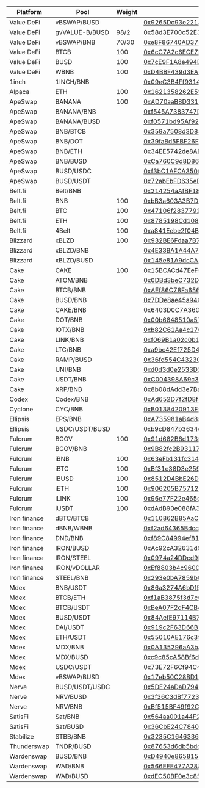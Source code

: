 |	Platform	|	Pool	|	Weight	|	Contract		|	Status	|
|	 ------ 	|	 ------ 	|	 ------ 	|	 ------ 		|	 ------ 	|
|	Value DeFi	|	vBSWAP/BUSD	|		|	[0x9265Dc93e221875777C8Ca8140beb3512045085a	](https://bscscan.com/address/0x9265Dc93e221875777C8Ca8140beb3512045085a)	|	Active	|
|	Value DeFi	|	gvVALUE-B/BUSD	|	98/2	|	[0x58d3E700c52E3e013908a1f0037bdD1c6d262637	](https://bscscan.com/address/0x58d3E700c52E3e013908a1f0037bdD1c6d262637)	|	Active	|
|	Value DeFi	|	vBSWAP/BNB	|	70/30	|	[0xe8F86740AD376f565Ee55399FCdf5843c6E20276	](https://bscscan.com/address/0xe8F86740AD376f565Ee55399FCdf5843c6E20276)	|	Active	|
|	Value DeFi	|	BTCB	|	100	|	[0x6cC7A2c6ECE7Fa585c59a0c9D87c8616434ee19B	](https://bscscan.com/address/0x6cC7A2c6ECE7Fa585c59a0c9D87c8616434ee19B)	|	Active	|
|	Value DeFi	|	BUSD	|	100	|	[0x7cE9F1A8e494D49e59a72Fd0443D378448151B9c	](https://bscscan.com/address/0x7cE9F1A8e494D49e59a72Fd0443D378448151B9c)	|	Active	|
|	Value DeFi	|	WBNB	|	100	|	[0xD4BBF439d3EAb5155Ca7c0537E583088fB4CFCe8	](https://bscscan.com/address/0xD4BBF439d3EAb5155Ca7c0537E583088fB4CFCe8)	|	Active	|										
|	1inch	|	1INCH/BNB	|		|	[0x09eC3B4Ff9314495584e1d30BEdbAe28d3531BEC	](https://bscscan.com/address/0x09eC3B4Ff9314495584e1d30BEdbAe28d3531BEC)	|	Active	|
|	Alpaca	|	ETH	|	100	|	[0x1621358262E5f3174A7B7af760B9Ab9fcDBaFC6C	](https://bscscan.com/address/0x1621358262E5f3174A7B7af760B9Ab9fcDBaFC6C)	|	Active	|
|	ApeSwap	|	BANANA	|	100	|	[0xAD70aaB8D331D132d3B5Dbeb4897D8002b7d1f8d	](https://bscscan.com/address/0xAD70aaB8D331D132d3B5Dbeb4897D8002b7d1f8d)	|	Active	|
|	ApeSwap	|	BANANA/BNB	|		|	[0xf545A7383747Db50C08536B304F635Df9AAeFFA6	](https://bscscan.com/address/0xf545A7383747Db50C08536B304F635Df9AAeFFA6)	|	Active	|
|	ApeSwap	|	BANANA/BUSD	|		|	[0xf0571bd95Af92376dE23A7bB5EE65AF4E0B22C6F	](https://bscscan.com/address/0xf0571bd95Af92376dE23A7bB5EE65AF4E0B22C6F)	|	Active	|
|	ApeSwap	|	BNB/BTCB	|		|	[0x359a7508d3D843FC16d2dc6beB20683426aa07CB	](https://bscscan.com/address/0x359a7508d3D843FC16d2dc6beB20683426aa07CB)	|	Active	|
|	ApeSwap	|	BNB/DOT	|		|	[0x39faBd5FBF26F18FF0768bDdCE185FdC6bD007d3	](https://bscscan.com/address/0x39faBd5FBF26F18FF0768bDdCE185FdC6bD007d3)	|	Active	|
|	ApeSwap	|	BNB/ETH	|		|	[0x34EE5742de8AEDD8132Abc80e2A5017053Fb6bB1	](https://bscscan.com/address/0x34EE5742de8AEDD8132Abc80e2A5017053Fb6bB1)	|	Active	|
|	ApeSwap	|	BNB/BUSD	|		|	[0xCa760C9d8D86DEA18BF46033f2917006FBF569AB	](https://bscscan.com/address/0xCa760C9d8D86DEA18BF46033f2917006FBF569AB)	|	Active	|
|	ApeSwap	|	BUSD/USDC	|		|	[0xf3bC1AFCA350C5b42429D2437080b61e54694B7e	](https://bscscan.com/address/0xf3bC1AFCA350C5b42429D2437080b61e54694B7e)	|	Active	|
|	ApeSwap	|	BUSD/USDT	|		|	[0x72abEbFD635eDF78656c8f714E3a13B82CaBF018	](https://bscscan.com/address/0x72abEbFD635eDF78656c8f714E3a13B82CaBF018)	|	Active	|
|	Belt.fi	|	Belt/BNB	|		|	[0x214254aAfBF1806f3Db59dadAA5516066BcD5Fc2	](https://bscscan.com/address/0x214254aAfBF1806f3Db59dadAA5516066BcD5Fc2)	|	Active	|
|	Belt.fi	|	BNB	|	100	|	[0xbB3a603A3B7Dd863EDcFbe99e668a794F57AE4d7	](https://bscscan.com/address/0xbB3a603A3B7Dd863EDcFbe99e668a794F57AE4d7)	|	Active	|
|	Belt.fi	|	BTC	|	100	|	[0x47106f2837791982ff1Ce7cF37686e4c0b746Cf0	](https://bscscan.com/address/0x47106f2837791982ff1Ce7cF37686e4c0b746Cf0)	|	Active	|
|	Belt.fi	|	ETH	|	100	|	[0x8785198Cd1084b17b507a82708c69A5F082069A5	](https://bscscan.com/address/0x8785198Cd1084b17b507a82708c69A5F082069A5)	|	Active	|
|	Belt.fi	|	4Belt	|	100	|	[0xa841Eebe2f04B8a3FB579e2EDA076e3A08C7bD4f	](https://bscscan.com/address/0xa841Eebe2f04B8a3FB579e2EDA076e3A08C7bD4f)	|	Active	|
|	Blizzard	|	xBLZD	|	100	|	[0x932BE6Fdaa7B73bF9624bCfD81dcCB12e7A31591	](https://bscscan.com/address/0x932BE6Fdaa7B73bF9624bCfD81dcCB12e7A31591)	|	Active	|
|	Blizzard	|	xBLZD/BNB	|		|	[0x4E33BA1A44A7673924ef8515459db25c90EC505e	](https://bscscan.com/address/0x4E33BA1A44A7673924ef8515459db25c90EC505e)	|	Active	|
|	Blizzard	|	xBLZD/BUSD	|		|	[0x145e81A9dcCA1C2103a0156515A885b0EA6B6F4F	](https://bscscan.com/address/0x145e81A9dcCA1C2103a0156515A885b0EA6B6F4F)	|	Active	|
|	Cake	|	CAKE	|	100	|	[0x15BCACd47EeF0d3877CF1199819F9e6ADDEebE32	](https://bscscan.com/address/0x15BCACd47EeF0d3877CF1199819F9e6ADDEebE32)	|	Active	|
|	Cake	|	ATOM/BNB	|		|	[0x0DBd3beC732D531019e9E656629009C35f71a8E4	](https://bscscan.com/address/0x0DBd3beC732D531019e9E656629009C35f71a8E4)	|	Active	|
|	Cake	|	BTCB/BNB	|		|	[0xAEf86C78Fa656960eBfe7F0eDbda0a38a0759078	](https://bscscan.com/address/0xAEf86C78Fa656960eBfe7F0eDbda0a38a0759078)	|	Active	|
|	Cake	|	BUSD/BNB	|		|	[0x7DDe8ae45a9462c99f2E2595F5230E1CD45a77cB	](https://bscscan.com/address/0x7DDe8ae45a9462c99f2E2595F5230E1CD45a77cB)	|	Active	|
|	Cake	|	CAKE/BNB	|		|	[0x6403D0C7A36034a8d2BFC4564b685477c6a20940	](https://bscscan.com/address/0x6403D0C7A36034a8d2BFC4564b685477c6a20940)	|	Active	|
|	Cake	|	DOT/BNB	|		|	[0x00b6848510a57828beA1A5BAdE6696c34ebCd86A	](https://bscscan.com/address/0x00b6848510a57828beA1A5BAdE6696c34ebCd86A)	|	Active	|
|	Cake	|	IOTX/BNB	|		|	[0xb82C61Aa4c17CCbf908A6935B8aAc325417867f5	](https://bscscan.com/address/0xb82C61Aa4c17CCbf908A6935B8aAc325417867f5)	|	Active	|
|	Cake	|	LINK/BNB	|		|	[0xf069B1a02c0b1FB274E2d8B7f7705621bb673b1a	](https://bscscan.com/address/0xf069B1a02c0b1FB274E2d8B7f7705621bb673b1a)	|	Active	|
|	Cake	|	LTC/BNB	|		|	[0xa9bc42Ef725D4651E9244AbaEdEA5125ABC974d7	](https://bscscan.com/address/0xa9bc42Ef725D4651E9244AbaEdEA5125ABC974d7)	|	Active	|
|	Cake	|	RAMP/BUSD	|		|	[0x36fd554C4323060CC0183c416597E44369218365	](https://bscscan.com/address/0x36fd554C4323060CC0183c416597E44369218365)	|	Active	|
|	Cake	|	UNI/BNB	|		|	[0xd0d3d0e2533D1C1ff9ed7d2084569A8B724FF10E	](https://bscscan.com/address/0xd0d3d0e2533D1C1ff9ed7d2084569A8B724FF10E)	|	Active	|
|	Cake	|	USDT/BNB	|		|	[0xC004398A69c3DEacd1a4ECD5944BAb5fcF7A2EcF	](https://bscscan.com/address/0xC004398A69c3DEacd1a4ECD5944BAb5fcF7A2EcF)	|	Active	|
|	Cake	|	XRP/BNB	|		|	[0x8b08dAdd3e7Ba9dF838d24A757f3bA39bb709A38	](https://bscscan.com/address/0x8b08dAdd3e7Ba9dF838d24A757f3bA39bb709A38)	|	Active	|											
|	Codex	|	Codex/BNB	|		|	[0xAd652D7f2fD8f6866d59CB78622f46BE47DaD43a	](https://bscscan.com/address/0xAd652D7f2fD8f6866d59CB78622f46BE47DaD43a)	|	Active	|
|	Cyclone	|	CYC/BNB	|		|	[0xB0138420913F925270133950a41F8B23A1d980A4	](https://bscscan.com/address/0xB0138420913F925270133950a41F8B23A1d980A4)	|	Active	|
|	Ellipsis	|	EPS/BNB	|		|	[0xA735981aB4d858e0439114d44a5CFA0ed07BC767	](https://bscscan.com/address/0xA735981aB4d858e0439114d44a5CFA0ed07BC767)	|	Active	|
|	Ellipsis	|	USDC/USDT/BUSD	|		|	[0xb9cD847b3634cD56CB7d7093D1eD15E1418e0582	](https://bscscan.com/address/0xb9cD847b3634cD56CB7d7093D1eD15E1418e0582)	|	Active	|											
|	Fulcrum	|	BGOV	|	100	|	[0x91d682B6d17397F9A28e9A7F905659cE51Bd2370	](https://bscscan.com/address/0x91d682B6d17397F9A28e9A7F905659cE51Bd2370)	|	Active	|
|	Fulcrum	|	BGOV/BNB	|		|	[0x9B82fc2B9311706D545aA50926023D3B650D581D	](https://bscscan.com/address/0x9B82fc2B9311706D545aA50926023D3B650D581D)	|	Active	|
|	Fulcrum	|	iBNB	|	100	|	[0x63eFb131fc3141EeE997DB45b8Bd4d8Af2B4C6e0	](https://bscscan.com/address/0x63eFb131fc3141EeE997DB45b8Bd4d8Af2B4C6e0)	|	Active	|
|	Fulcrum	|	iBTC	|	100	|	[0xBf31e38D3e25973667eFf608BAF707AB2B7A7De5	](https://bscscan.com/address/0xBf31e38D3e25973667eFf608BAF707AB2B7A7De5)	|	Active	|
|	Fulcrum	|	iBUSD	|	100	|	[0x8512D4BbE26D314754A22e59228B7E3C8820c0D9	](https://bscscan.com/address/0x8512D4BbE26D314754A22e59228B7E3C8820c0D9)	|	Active	|
|	Fulcrum	|	iETH	|	100	|	[0x906205B75712c25a828373fE41B4BAcDF70f91d6	](https://bscscan.com/address/0x906205B75712c25a828373fE41B4BAcDF70f91d6)	|	Active	|
|	Fulcrum	|	iLINK	|	100	|	[0x96e77F22e465c7Ce0Cb4cde47abDDf8a7EeB1d44	](https://bscscan.com/address/0x96e77F22e465c7Ce0Cb4cde47abDDf8a7EeB1d44)	|	Active	|
|	Fulcrum	|	iUSDT	|	100	|	[0xdAdB90e088fA36e6846f1CBD5c434D594ecf189b	](https://bscscan.com/address/0xdAdB90e088fA36e6846f1CBD5c434D594ecf189b)	|	Active	|											
|	Iron finance	|	dBTC/BTCB	|		|	[0x110862B85AaC7a7BdDe16162c48cb027B8660ECA	](https://bscscan.com/address/0x110862B85AaC7a7BdDe16162c48cb027B8660ECA)	|	Active	|
|	Iron finance	|	dBNB/WBNB	|		|	[0xf2ad64365Bdcc087399059D0F4ec179C18aa7d7C	](https://bscscan.com/address/0xf2ad64365Bdcc087399059D0F4ec179C18aa7d7C)	|	Active	|
|	Iron finance	|	DND/BNB	|		|	[0xf89C84994ef8184E745fE7059e8B931a45f6E5F5	](https://bscscan.com/address/0xf89C84994ef8184E745fE7059e8B931a45f6E5F5)	|	Active	|
|	Iron finance	|	IRON/BUSD	|		|	[0xAc92cA32631d93AD8855172f02DA5Dce117E4cC7	](https://bscscan.com/address/0xAc92cA32631d93AD8855172f02DA5Dce117E4cC7)	|	Active	|
|	Iron finance	|	IRON/STEEL	|		|	[0x0974a24DDcd9b75a281669094794F998F0963c23	](https://bscscan.com/address/0x0974a24DDcd9b75a281669094794F998F0963c23)	|	Active	|
|	Iron finance	|	IRON/vDOLLAR	|		|	[0xEf8803b4c9600d7F0991654732Be306337de84b9	](https://bscscan.com/address/0xEf8803b4c9600d7F0991654732Be306337de84b9)	|	Active	|
|	Iron finance	|	STEEL/BNB	|		|	[0x293e0bA7859b00b4bBdDf5042D82f4f13F992432	](https://bscscan.com/address/0x293e0bA7859b00b4bBdDf5042D82f4f13F992432)	|	Active	|
|	Mdex	|	BNB/USDT	|		|	[0x86a3274A6bDf5890594E1A3e1C168363f6eA81b9	](https://bscscan.com/address/0x86a3274A6bDf5890594E1A3e1C168363f6eA81b9)	|	Active	|
|	Mdex	|	BTCB/ETH	|		|	[0xf1aB3875f3d7c037D064BC9a2D85bD300B7d2a8C	](https://bscscan.com/address/0xf1aB3875f3d7c037D064BC9a2D85bD300B7d2a8C)	|	Active	|
|	Mdex	|	BTCB/USDT	|		|	[0xBeA07F2dF4CB43d62cC75cB6020BBbe122F4a4ce	](https://bscscan.com/address/0xBeA07F2dF4CB43d62cC75cB6020BBbe122F4a4ce)	|	Active	|
|	Mdex	|	BUSD/USDT	|		|	[0x84AefE97114B7369528500995f227Cd698404A7f	](https://bscscan.com/address/0x84AefE97114B7369528500995f227Cd698404A7f)	|	Active	|
|	Mdex	|	DAI/USDT	|		|	[0x919c2F63D66B7Ee8134aD8b8C41E797a37695bbC	](https://bscscan.com/address/0x919c2F63D66B7Ee8134aD8b8C41E797a37695bbC)	|	Active	|
|	Mdex	|	ETH/USDT	|		|	[0x55010AE176c3f08E8D57b7aB710C5B595FB72A46	](https://bscscan.com/address/0x55010AE176c3f08E8D57b7aB710C5B595FB72A46)	|	Active	|
|	Mdex	|	MDX/BNB	|		|	[0x0A135296aA3bAC02F0a4c3d668050b72D1F2280b	](https://bscscan.com/address/0x0A135296aA3bAC02F0a4c3d668050b72D1F2280b)	|	Active	|
|	Mdex	|	MDX/BUSD	|		|	[0xc9c85cA58Bf6d5deCF4f2F7035ec3a69371BD430	](https://bscscan.com/address/0xc9c85cA58Bf6d5deCF4f2F7035ec3a69371BD430)	|	Active	|
|	Mdex	|	USDC/USDT	|		|	[0x73E72F6Cf94C4dA156e863B638Bfd70A110579c6	](https://bscscan.com/address/0x73E72F6Cf94C4dA156e863B638Bfd70A110579c6)	|	Active	|
|	Mdex	|	vBSWAP/BUSD	|		|	[0x17eb50C28BD1252a7081E878440e634853DDBA1b	](https://bscscan.com/address/0x17eb50C28BD1252a7081E878440e634853DDBA1b)	|	Active	|
|	Nerve	|	BUSD/USDT/USDC	|		|	[0x5DE24aDaD794bB11f8639F8979515B7bb815c079	](https://bscscan.com/address/0x5DE24aDaD794bB11f8639F8979515B7bb815c079)	|	Active	|
|	Nerve	|	NRV/BUSD	|		|	[0x3f36C3dBf7723D4D099905b5B096b1c67f646ED9	](https://bscscan.com/address/0x3f36C3dBf7723D4D099905b5B096b1c67f646ED9)	|	Active	|
|	Nerve	|	NRV/BNB	|		|	[0xBf515BF49f92CB686B4718f970871339dE605Cec	](https://bscscan.com/address/0xBf515BF49f92CB686B4718f970871339dE605Cec)	|	Active	|
|	SatisFi	|	Sat/BNB	|		|	[0x564aa001a44F2af96aFd92352c35d58C2433A80F	](https://bscscan.com/address/0x564aa001a44F2af96aFd92352c35d58C2433A80F)	|	Active	|
|	SatisFi	|	Sat/BUSD	|		|	[0x36CbE24C78405e72a2Bd8156750fC39047139249	](https://bscscan.com/address/0x36CbE24C78405e72a2Bd8156750fC39047139249)	|	Active	|
|	Stabilize	|	STBB/BNB	|		|	[0x3235C164633606234b3e94592e96Db3BF37aACAC	](https://bscscan.com/address/0x3235C164633606234b3e94592e96Db3BF37aACAC)	|	Active	|
|	Thunderswap	|	TNDR/BUSD	|		|	[0x87653d6db5bdd815Da15F61e160b19BC751258C7	](https://bscscan.com/address/0x87653d6db5bdd815Da15F61e160b19BC751258C7)	|	Active	|
|	Wardenswap	|	BUSD/BNB	|		|	[0xD4940e8658158016609a631f0C19d6Cf5F535841	](https://bscscan.com/address/0xD4940e8658158016609a631f0C19d6Cf5F535841)	|	Active	|
|	Wardenswap	|	WAD/BNB	|		|	[0x566EEE477A288BC692A75135F330Ab7fbaF2ED83	](https://bscscan.com/address/0x566EEE477A288BC692A75135F330Ab7fbaF2ED83)	|	Active	|
|	Wardenswap	|	WAD/BUSD	|		|	[0xdEC50BF0e3c8522CEE42A7c1754B9582143c7cb7	](https://bscscan.com/address/0xdEC50BF0e3c8522CEE42A7c1754B9582143c7cb7)	|	Active	|

